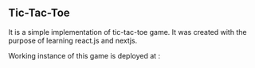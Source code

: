 ## Tic-Tac-Toe  
It is a simple implementation of tic-tac-toe game. It was created with the purpose of learning react.js and nextjs.

Working instance of this game is deployed at : 
